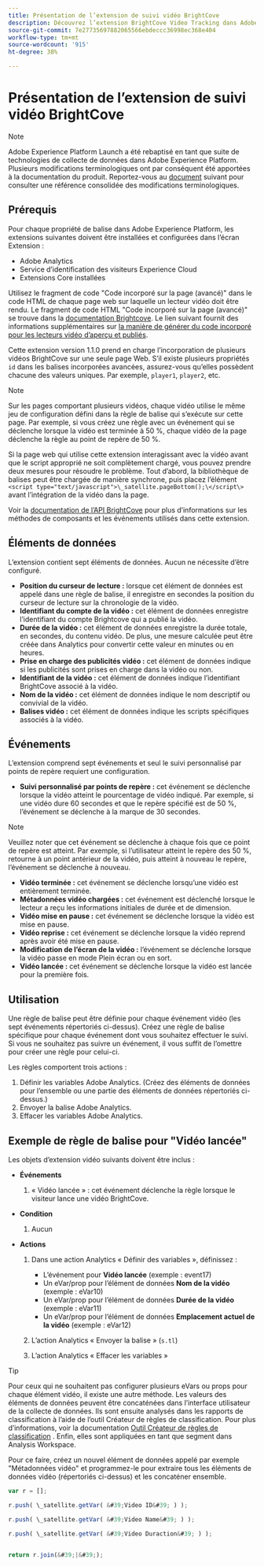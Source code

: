 ```yaml
---
title: Présentation de l’extension de suivi vidéo BrightCove
description: Découvrez l’extension BrightCove Video Tracking dans Adobe Experience Platform.
source-git-commit: 7e27735697882065566ebdeccc36998ec368e404
workflow-type: tm+mt
source-wordcount: '915'
ht-degree: 38%

---
```


# Présentation de l’extension de suivi vidéo BrightCove

>[!NOTE]
>
>Adobe Experience Platform Launch a été rebaptisé en tant que suite de technologies de collecte de données dans Adobe Experience Platform. Plusieurs modifications terminologiques ont par conséquent été apportées à la documentation du produit. Reportez-vous au [document](../../../term-updates.md) suivant pour consulter une référence consolidée des modifications terminologiques.

## Prérequis

Pour chaque propriété de balise dans Adobe Experience Platform, les extensions suivantes doivent être installées et configurées dans l’écran Extension :

* Adobe Analytics
* Service d’identification des visiteurs Experience Cloud
* Extensions Core installées

Utilisez le fragment de code &quot;Code incorporé sur la page (avancé)&quot; dans le code HTML de chaque page web sur laquelle un lecteur vidéo doit être rendu. Le fragment de code HTML &quot;Code incorporé sur la page (avancé)&quot; se trouve dans la [documentation Brightcove](https://studio.support.brightcove.com/publish/choosing-correct-embed-code.html#inpage). Le lien suivant fournit des informations supplémentaires sur [la manière de générer du code incorporé pour les lecteurs vidéo d’aperçu et publiés](https://fr.studio.support.brightcove.com/players/generating-player-embed-code.html).

Cette extension version 1.1.0 prend en charge l’incorporation de plusieurs vidéos BrightCove sur une seule page Web. S’il existe plusieurs propriétés `id` dans les balises incorporées avancées, assurez-vous qu’elles possèdent chacune des valeurs uniques. Par exemple, `player1`, `player2`, etc.

>[!NOTE]
>
>Sur les pages comportant plusieurs vidéos, chaque vidéo utilise le même jeu de configuration défini dans la règle de balise qui s’exécute sur cette page. Par exemple, si vous créez une règle avec un événement qui se déclenche lorsque la vidéo est terminée à 50 %, chaque vidéo de la page déclenche la règle au point de repère de 50 %.

Si la page web qui utilise cette extension interagissant avec la vidéo avant que le script approprié ne soit complètement chargé, vous pouvez prendre deux mesures pour résoudre le problème. Tout d’abord, la bibliothèque de balises peut être chargée de manière synchrone, puis placez l’élément `<script type="text/javascript">\_satellite.pageBottom();\</script\>` avant l’intégration de la vidéo dans la page.

Voir la [documentation de l’API BrightCove](https://docs.brightcove.com/brightcove-player/1.x/Player.html#vjsplayer) pour plus d’informations sur les méthodes de composants et les événements utilisés dans cette extension.

## Éléments de données

L’extension contient sept éléments de données. Aucun ne nécessite d’être configuré.

* **Position du curseur de lecture :**  lorsque cet élément de données est appelé dans une règle de balise, il enregistre en secondes la position du curseur de lecture sur la chronologie de la vidéo.
* **Identifiant du compte de la vidéo :** cet élément de données enregistre l’identifiant du compte Brightcove qui a publié la vidéo.
* **Durée de la vidéo :** cet élément de données enregistre la durée totale, en secondes, du contenu vidéo. De plus, une mesure calculée peut être créée dans Analytics pour convertir cette valeur en minutes ou en heures.
* **Prise en charge des publicités vidéo :**  cet élément de données indique si les publicités sont prises en charge dans la vidéo ou non.
* **Identifiant de la vidéo :** cet élément de données indique l’identifiant BrightCove associé à la vidéo.
* **Nom de la vidéo :** cet élément de données indique le nom descriptif ou convivial de la vidéo.
* **Balises vidéo :** cet élément de données indique les scripts spécifiques associés à la vidéo.

## Événements

L’extension comprend sept événements et seul le suivi personnalisé par points de repère requiert une configuration.

* **Suivi personnalisé par points de repère :** cet événement se déclenche lorsque la vidéo atteint le pourcentage de vidéo indiqué. Par exemple, si une vidéo dure 60 secondes et que le repère spécifié est de 50 %, l’événement se déclenche à la marque de 30 secondes.

>[!NOTE]
>
>Veuillez noter que cet événement se déclenche à chaque fois que ce point de repère est atteint. Par exemple, si l’utilisateur atteint le repère des 50 %, retourne à un point antérieur de la vidéo, puis atteint à nouveau le repère, l’événement se déclenche à nouveau.

* **Vidéo terminée :** cet événement se déclenche lorsqu’une vidéo est entièrement terminée.
* **Métadonnées vidéo chargées :**  cet événement est déclenché lorsque le lecteur a reçu les informations initiales de durée et de dimension.
* **Vidéo mise en pause :** cet événement se déclenche lorsque la vidéo est mise en pause.
* **Vidéo reprise :** cet événement se déclenche lorsque la vidéo reprend après avoir été mise en pause.
* **Modification de l’écran de la vidéo :**  l’événement se déclenche lorsque la vidéo passe en mode Plein écran ou en sort.
* **Vidéo lancée :** cet événement se déclenche lorsque la vidéo est lancée pour la première fois.

## Utilisation

Une règle de balise peut être définie pour chaque événement vidéo (les sept événements répertoriés ci-dessus). Créez une règle de balise spécifique pour chaque événement dont vous souhaitez effectuer le suivi. Si vous ne souhaitez pas suivre un événement, il vous suffit de l’omettre pour créer une règle pour celui-ci.

Les règles comportent trois actions :

1. Définir les variables Adobe Analytics. (Créez des éléments de données pour l’ensemble ou une partie des éléments de données répertoriés ci-dessus.)
1. Envoyer la balise Adobe Analytics.
1. Effacer les variables Adobe Analytics.

## Exemple de règle de balise pour &quot;Vidéo lancée&quot;

Les objets d’extension vidéo suivants doivent être inclus :

* **Événements**

   1. « Vidéo lancée » : cet événement déclenche la règle lorsque le visiteur lance une vidéo BrightCove.

* **Condition**

   1. Aucun

* **Actions**

   1. Dans une action Analytics « Définir des variables », définissez :

      * L’événement pour **Vidéo lancée** (exemple : event17)
      * Un eVar/prop pour l’élément de données **Nom de la vidéo** (exemple : eVar10)
      * Un eVar/prop pour l’élément de données **Durée de la vidéo** (exemple : eVar11)
      * Un eVar/prop pour l’élément de données **Emplacement actuel de la vidéo** (exemple : eVar12)
   1. L’action Analytics « Envoyer la balise » (`s.tl`)
   1. L’action Analytics « Effacer les variables »


>[!TIP]
>
>Pour ceux qui ne souhaitent pas configurer plusieurs eVars ou props pour chaque élément vidéo, il existe une autre méthode. Les valeurs des éléments de données peuvent être concaténées dans l’interface utilisateur de la collecte de données. Ils sont ensuite analysés dans les rapports de classification à l’aide de l’outil Créateur de règles de classification. Pour plus d’informations, voir la documentation [Outil Créateur de règles de classification](https://experienceleague.adobe.com/docs/analytics/components/classifications/classifications-rulebuilder/classification-rule-builder.html?lang=fr) . Enfin, elles sont appliquées en tant que segment dans Analysis Workspace.
>
>Pour ce faire, créez un nouvel élément de données appelé par exemple &quot;Métadonnées vidéo&quot; et programmez-le pour extraire tous les éléments de données vidéo (répertoriés ci-dessus) et les concaténer ensemble.

```javascript
var r = [];

r.push( \_satellite.getVar( &#39;Video ID&#39; ) );

r.push( \_satellite.getVar( &#39;Video Name&#39; ) );

r.push( \_satellite.getVar( &#39;Video Duraction&#39; ) );


return r.join(&#39;|&#39;);
```
